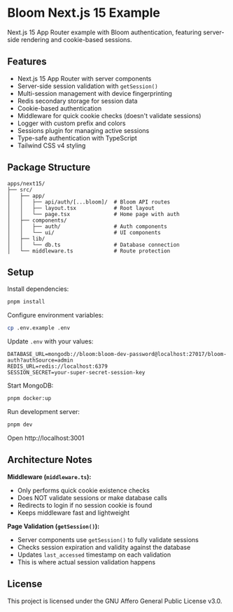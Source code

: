 # Bloom Next.js 15 Example

Next.js 15 App Router example with Bloom authentication, featuring server-side rendering and cookie-based sessions.

## Features

- Next.js 15 App Router with server components
- Server-side session validation with `getSession()`
- Multi-session management with device fingerprinting
- Redis secondary storage for session data
- Cookie-based authentication
- Middleware for quick cookie checks (doesn't validate sessions)
- Logger with custom prefix and colors
- Sessions plugin for managing active sessions
- Type-safe authentication with TypeScript
- Tailwind CSS v4 styling

## Package Structure

```
apps/next15/
├── src/
│   ├── app/
│   │   ├── api/auth/[...bloom]/  # Bloom API routes
│   │   ├── layout.tsx            # Root layout
│   │   └── page.tsx              # Home page with auth
│   ├── components/
│   │   ├── auth/                 # Auth components
│   │   └── ui/                   # UI components
│   ├── lib/
│   │   └── db.ts                 # Database connection
│   └── middleware.ts             # Route protection
```

## Setup

Install dependencies:

```bash
pnpm install
```

Configure environment variables:

```bash
cp .env.example .env
```

Update `.env` with your values:

```env
DATABASE_URL=mongodb://bloom:bloom-dev-password@localhost:27017/bloom-auth?authSource=admin
REDIS_URL=redis://localhost:6379
SESSION_SECRET=your-super-secret-session-key
```

Start MongoDB:

```bash
pnpm docker:up
```

Run development server:

```bash
pnpm dev
```

Open http://localhost:3001

## Architecture Notes

**Middleware (`middleware.ts`):**
- Only performs quick cookie existence checks
- Does NOT validate sessions or make database calls
- Redirects to login if no session cookie is found
- Keeps middleware fast and lightweight

**Page Validation (`getSession()`):**
- Server components use `getSession()` to fully validate sessions
- Checks session expiration and validity against the database
- Updates `last_accessed` timestamp on each validation
- This is where actual session validation happens

## License

This project is licensed under the GNU Affero General Public License v3.0.
